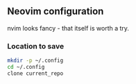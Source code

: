 ## Neovim configuration

nvim looks fancy - that itself is worth a try.

### Location to save
```sh
mkdir -p ~/.config
cd ~/.config
clone current_repo
```
